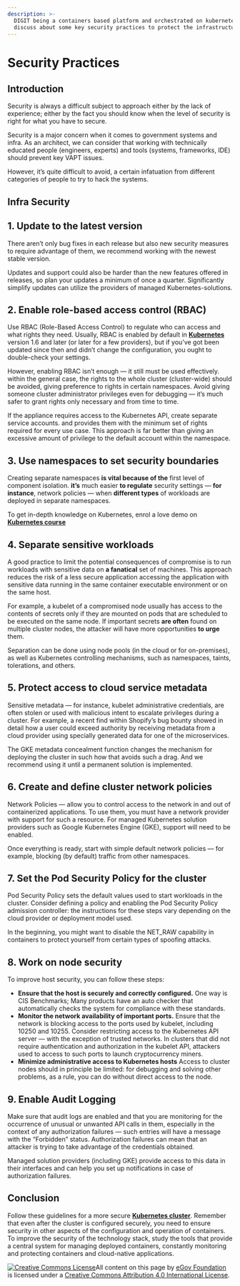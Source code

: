 ```yaml
---
description: >-
  DIGIT being a containers based platform and orchestrated on kubernetes, let's
  discuss about some key security practices to protect the infrastructure.
---
```


# Security Practices

## Introduction

Security is always a difficult subject to approach either by the lack of experience; either by the fact you should know when the level of security is right for what you have to secure.

Security is a major concern when it comes to government systems and infra. As an architect, we can consider that working with technically educated people (engineers, experts) and tools (systems, frameworks, IDE) should prevent key VAPT issues.

However, it’s quite difficult to avoid, a certain infatuation from different categories of people to try to hack the systems.

## Infra Security

## 1. Update to the latest version

There aren’t only bug fixes in each release but also new security measures to require advantage of them, we recommend working with the newest stable version.

Updates and support could also be harder than the new features offered in releases, so plan your updates a minimum of once a quarter. Significantly simplify updates can utilize the providers of managed Kubernetes-solutions.

## 2. Enable role-based access control (RBAC)

Use RBAC (Role-Based Access Control) to regulate who can access and what rights they need. Usually, RBAC is enabled by default in [**Kubernetes**](https://onlineitguru.com/blogger/what-is-kubernetes) version 1.6 and later (or later for a few providers), but if you’ve got been updated since then and didn’t change the configuration, you ought to double-check your settings.

However, enabling RBAC isn’t enough — it still must be used effectively. within the general case, the rights to the whole cluster (cluster-wide) should be avoided, giving preference to rights in certain namespaces. Avoid giving someone cluster administrator privileges even for debugging — it’s much safer to grant rights only necessary and from time to time.

If the appliance requires access to the Kubernetes API, create separate service accounts. and provides them with the minimum set of rights required for every use case. This approach is far better than giving an excessive amount of privilege to the default account within the namespace.

## 3. Use namespaces to set security boundaries

Creating separate namespaces **is vital because of the** first level of component isolation. **it’s** much easier **to regulate** security settings — **for instance**, network policies — when **different types** of workloads are deployed in separate namespaces.

To get in-depth knowledge on Kubernetes, enrol a love demo on [**Kubernetes course**](https://onlineitguru.com/kubernetes-training.html)

## 4. Separate sensitive workloads

A good practice to limit the potential consequences of compromise is to run workloads with sensitive data on **a fanatical** set of machines. This approach reduces the risk of a less secure application accessing the application with sensitive data running in the same container executable environment or on the same host.

For example, a kubelet of a compromised node usually has access to the contents of secrets only if they are mounted on pods that are scheduled to be executed on the same node. If important secrets **are often** found on multiple cluster nodes, the attacker will have more opportunities **to urge** them.

Separation can be done using node pools (in the cloud or for on-premises), as well as Kubernetes controlling mechanisms, such as namespaces, taints, tolerations, and others.

## 5. Protect access to cloud service metadata

Sensitive metadata — for instance, kubelet administrative credentials, are often stolen or used with malicious intent to escalate privileges during a cluster. For example, a recent find within Shopify’s bug bounty showed in detail how a user could exceed authority by receiving metadata from a cloud provider using specially generated data for one of the microservices.

The GKE metadata concealment function changes the mechanism for deploying the cluster in such how that avoids such a drag. And we recommend using it until a permanent solution is implemented.

## 6. Create and define cluster network policies

Network Policies — allow you to control access to the network in and out of containerized applications. To use them, you must have a network provider with support for such a resource. For managed Kubernetes solution providers such as Google Kubernetes Engine (GKE), support will need to be enabled.

Once everything is ready, start with simple default network policies — for example, blocking (by default) traffic from other namespaces.

## 7. Set the Pod Security Policy for the cluster

Pod Security Policy sets the default values ​​used to start workloads in the cluster. Consider defining a policy and enabling the Pod Security Policy admission controller: the instructions for these steps vary depending on the cloud provider or deployment model used.

In the beginning, you might want to disable the NET\_RAW capability in containers to protect yourself from certain types of spoofing attacks.

## 8. Work on node security

To improve host security, you can follow these steps:

* **Ensure that the host is securely and correctly configured.** One way is CIS Benchmarks; Many products have an auto checker that automatically checks the system for compliance with these standards.
* **Monitor the network availability of important ports.** Ensure that the network is blocking access to the ports used by kubelet, including 10250 and 10255. Consider restricting access to the Kubernetes API server — with the exception of trusted networks. In clusters that did not require authentication and authorization in the kubelet API, attackers used to access to such ports to launch cryptocurrency miners.
* **Minimize administrative access to Kubernetes hosts** Access to cluster nodes should in principle be limited: for debugging and solving other problems, as a rule, you can do without direct access to the node.

## 9. Enable Audit Logging

Make sure that audit logs are enabled and that you are monitoring for the occurrence of unusual or unwanted API calls in them, especially in the context of any authorization failures — such entries will have a message with the “Forbidden” status. Authorization failures can mean that an attacker is trying to take advantage of the credentials obtained.

Managed solution providers (including GKE) provide access to this data in their interfaces and can help you set up notifications in case of authorization failures.

## Conclusion

Follow these guidelines for a more secure [**Kubernetes cluster**](https://medium.com/faun/what-is-the-kubernetes-cluster-de2a33e6572?source=---------24------------------). Remember that even after the cluster is configured securely, you need to ensure security in other aspects of the configuration and operation of containers. To improve the security of the technology stack, study the tools that provide a central system for managing deployed containers, constantly monitoring and protecting containers and cloud-native applications.

[![Creative Commons License](https://i.creativecommons.org/l/by/4.0/80x15.png)​](http://creativecommons.org/licenses/by/4.0/)All content on this page by [eGov Foundation](https://egov.org.in) is licensed under a [Creative Commons Attribution 4.0 International License](http://creativecommons.org/licenses/by/4.0/).
